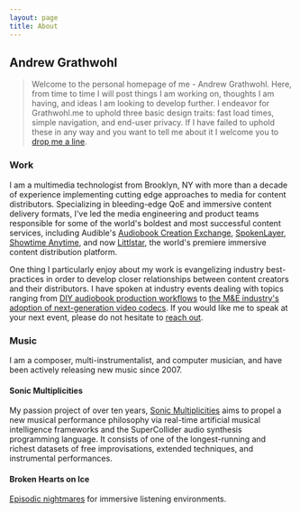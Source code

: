 ```yaml
---
layout: page
title: About
---
```


## Andrew Grathwohl

> Welcome to the personal homepage of me - Andrew Grathwohl. Here, from time to time I will post things I am working on, thoughts I am having, and ideas I am looking to develop further. I endeavor for Grathwohl.me to uphold three basic design traits: fast load times, simple navigation, and end-user privacy. If I have failed to uphold these in any way and you want to tell me about it I welcome you to [drop me a line](mailto:andrew@grathwohl.me). 

### Work

I am a multimedia technologist from Brooklyn, NY with more than a decade of experience implementing cutting edge approaches to media for content distributors. Specializing in bleeding-edge QoE and immersive content delivery formats, I've led the media engineering and product teams responsible for some of the world's boldest and most successful content services, including Audible's [Audiobook Creation Exchange](https://acx.com), [SpokenLayer](https://spokenlayer.com), [Showtime Anytime](https://www.showtimeanytime.com/), and now [Littlstar](https://littlstar.com), the world's premiere immersive content distribution platform.

One thing I particularly enjoy about my work is evangelizing industry best-practices in order to develop closer relationships between content creators and their distributors. I have spoken at industry events dealing with topics ranging from [DIY audiobook production workflows](https://www.youtube.com/watch?v=QHmtV1Pe1hA) to [the M&E industry's adoption of next-generation video codecs](https://www.youtube.com/watch?v=PViEtj9yQAE). If you would like me to speak at your next event, please do not hesitate to [reach out](mailto:andrew@grathwohl.me).

### Music

I am a composer, multi-instrumentalist, and computer musician, and have been actively releasing new music since 2007.

#### Sonic Multiplicities

My passion project of over ten years, [Sonic Multiplicities](https://multipli.city) aims to propel a new musical performance philosophy via real-time artificial musical intelligence frameworks and the SuperCollider audio synthesis programming language. It consists of one of the longest-running and richest datasets of free improvisations, extended techniques, and instrumental performances.

#### Broken Hearts on Ice

[Episodic nightmares](https://brokenheartsonice.bandcamp.com/) for immersive listening environments.
